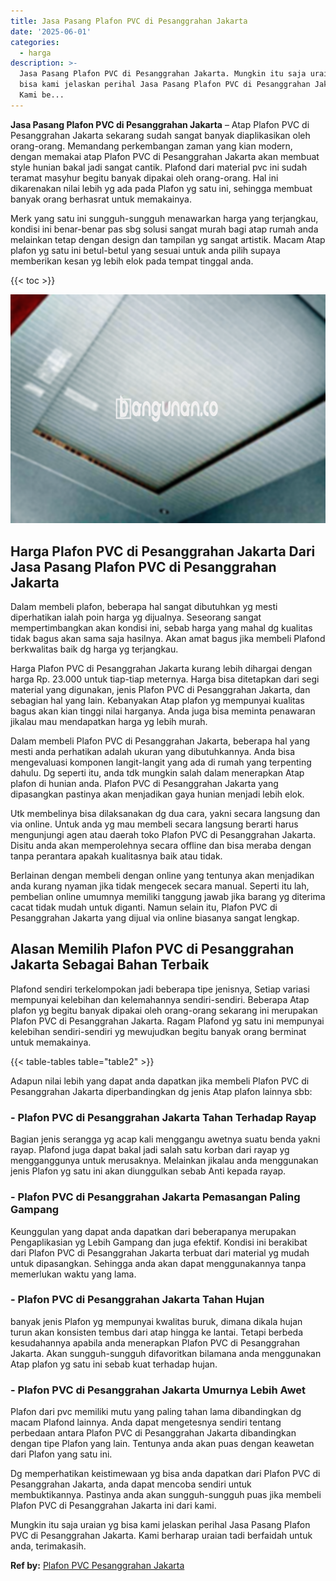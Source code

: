 ```yaml
---
title: Jasa Pasang Plafon PVC di Pesanggrahan Jakarta
date: '2025-06-01'
categories:
  - harga
description: >-
  Jasa Pasang Plafon PVC di Pesanggrahan Jakarta. Mungkin itu saja uraian yg
  bisa kami jelaskan perihal Jasa Pasang Plafon PVC di Pesanggrahan Jakarta.
  Kami be...
---
```


**Jasa Pasang Plafon PVC di Pesanggrahan Jakarta** – Atap Plafon PVC di Pesanggrahan Jakarta sekarang sudah sangat banyak diaplikasikan oleh orang-orang. Memandang perkembangan zaman yang kian modern, dengan memakai atap Plafon PVC di Pesanggrahan Jakarta akan membuat style hunian bakal jadi sangat cantik. Plafond dari material pvc ini sudah teramat masyhur begitu banyak dipakai oleh orang-orang. Hal ini dikarenakan nilai lebih yg ada pada Plafon yg satu ini, sehingga membuat banyak orang berhasrat untuk memakainya.

Merk yang satu ini sungguh-sungguh menawarkan harga yang terjangkau, kondisi ini benar-benar pas sbg solusi sangat murah bagi atap rumah anda melainkan tetap dengan design dan tampilan yg sangat artistik. Macam Atap plafon yg satu ini betul-betul yang sesuai untuk anda pilih supaya memberikan kesan yg lebih elok pada tempat tinggal anda.

{{< toc >}}

![Jasa Pasang Plafon PVC di Pesanggrahan Jakarta](/images/flafond-pvc-murah26.png)

## Harga Plafon PVC di Pesanggrahan Jakarta Dari Jasa Pasang Plafon PVC di Pesanggrahan Jakarta

Dalam membeli plafon, beberapa hal sangat dibutuhkan yg mesti diperhatikan ialah poin harga yg dijualnya. Seseorang sangat mempertimbangkan akan kondisi ini, sebab harga yang mahal dg kualitas tidak bagus akan sama saja hasilnya. Akan amat bagus jika membeli Plafond berkwalitas baik dg harga yg terjangkau.

Harga Plafon PVC di Pesanggrahan Jakarta kurang lebih dihargai dengan harga Rp. 23.000 untuk tiap-tiap meternya. Harga bisa ditetapkan dari segi material yang digunakan, jenis Plafon PVC di Pesanggrahan Jakarta, dan sebagian hal yang lain. Kebanyakan Atap plafon yg mempunyai kualitas bagus akan kian tinggi nilai harganya. Anda juga bisa meminta penawaran jikalau mau mendapatkan harga yg lebih murah.

Dalam membeli Plafon PVC di Pesanggrahan Jakarta, beberapa hal yang mesti anda perhatikan adalah ukuran yang dibutuhkannya. Anda bisa mengevaluasi komponen langit-langit yang ada di rumah yang terpenting dahulu. Dg seperti itu, anda tdk mungkin salah dalam menerapkan Atap plafon di hunian anda. Plafon PVC di Pesanggrahan Jakarta yang dipasangkan pastinya akan menjadikan gaya hunian menjadi lebih elok.

Utk membelinya bisa dilaksanakan dg dua cara, yakni secara langsung dan via online. Untuk anda yg mau membeli secara langsung berarti harus mengunjungi agen atau daerah toko Plafon PVC di Pesanggrahan Jakarta. Disitu anda akan memperolehnya secara offline dan bisa meraba dengan tanpa perantara apakah kualitasnya baik atau tidak.

Berlainan dengan membeli dengan online yang tentunya akan menjadikan anda kurang nyaman jika tidak mengecek secara manual. Seperti itu lah, pembelian online umumnya memiliki tanggung jawab jika barang yg diterima cacat tidak mudah untuk diganti. Namun selain itu, Plafon PVC di Pesanggrahan Jakarta yang dijual via online biasanya sangat lengkap.

## Alasan Memilih Plafon PVC di Pesanggrahan Jakarta Sebagai Bahan Terbaik

Plafond sendiri terkelompokan jadi beberapa tipe jenisnya, Setiap variasi mempunyai kelebihan dan kelemahannya sendiri-sendiri. Beberapa Atap plafon yg begitu banyak dipakai oleh orang-orang sekarang ini merupakan Plafon PVC di Pesanggrahan Jakarta. Ragam Plafond yg satu ini mempunyai kelebihan sendiri-sendiri yg mewujudkan begitu banyak orang berminat untuk memakainya.

{{< table-tables table="table2" >}}

Adapun nilai lebih yang dapat anda dapatkan jika membeli Plafon PVC di Pesanggrahan Jakarta diperbandingkan dg jenis Atap plafon lainnya sbb:

### \- Plafon PVC di Pesanggrahan Jakarta Tahan Terhadap Rayap

Bagian jenis serangga yg acap kali menggangu awetnya suatu benda yakni rayap. Plafond juga dapat bakal jadi salah satu korban dari rayap yg mengganggunya untuk merusaknya. Melainkan jikalau anda menggunakan jenis Plafon yg satu ini akan diunggulkan sebab Anti kepada rayap.

### \- Plafon PVC di Pesanggrahan Jakarta Pemasangan Paling Gampang

Keunggulan yang dapat anda dapatkan dari beberapanya merupakan Pengaplikasian yg Lebih Gampang dan juga efektif. Kondisi ini berakibat dari Plafon PVC di Pesanggrahan Jakarta terbuat dari material yg mudah untuk dipasangkan. Sehingga anda akan dapat menggunakannya tanpa memerlukan waktu yang lama.

### \- Plafon PVC di Pesanggrahan Jakarta Tahan Hujan

banyak jenis Plafon yg mempunyai kwalitas buruk, dimana dikala hujan turun akan konsisten tembus dari atap hingga ke lantai. Tetapi berbeda kesudahannya apabila anda menerapkan Plafon PVC di Pesanggrahan Jakarta. Akan sungguh-sungguh difavoritkan bilamana anda menggunakan Atap plafon yg satu ini sebab kuat terhadap hujan.

### \- Plafon PVC di Pesanggrahan Jakarta Umurnya Lebih Awet

Plafon dari pvc memiliki mutu yang paling tahan lama dibandingkan dg macam Plafond lainnya. Anda dapat mengetesnya sendiri tentang perbedaan antara Plafon PVC di Pesanggrahan Jakarta dibandingkan dengan tipe Plafon yang lain. Tentunya anda akan puas dengan keawetan dari Plafon yang satu ini.

Dg memperhatikan keistimewaan yg bisa anda dapatkan dari Plafon PVC di Pesanggrahan Jakarta, anda dapat mencoba sendiri untuk membuktikannya. Pastinya anda akan sungguh-sungguh puas jika membeli Plafon PVC di Pesanggrahan Jakarta ini dari kami.

Mungkin itu saja uraian yg bisa kami jelaskan perihal Jasa Pasang Plafon PVC di Pesanggrahan Jakarta. Kami berharap uraian tadi berfaidah untuk anda, terimakasih.

**Ref by:** [Plafon PVC Pesanggrahan Jakarta](https://id.wikipedia.org/wiki/Plafon)

